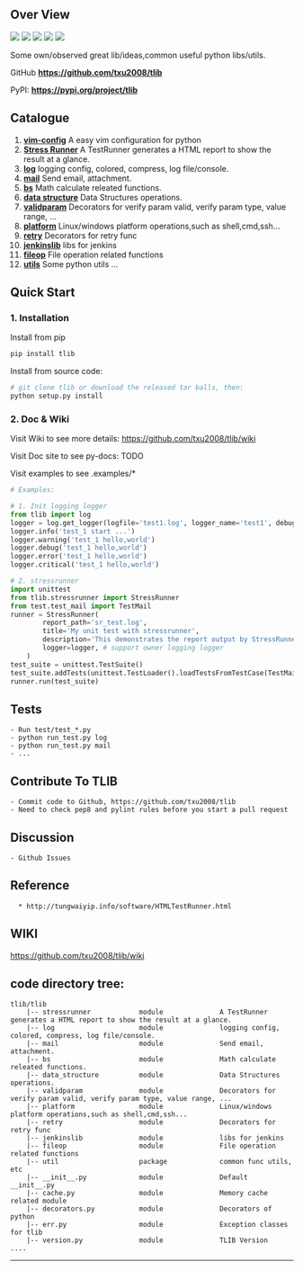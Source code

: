 ## **Over View**
[![](https://img.shields.io/badge/Project-TLIB-yellow.svg)]() 
[![](https://img.shields.io/badge/Python-2.7-green.svg)]() 
[![](https://img.shields.io/badge/Python-3.6-green.svg)]() 
[![](https://img.shields.io/badge/Email-tao.xu2008@outlook.com-red.svg)][1]
[![](https://img.shields.io/badge/Blog-https://txu2008.github.io-red.svg)][2]

Some own/observed great lib/ideas,common useful python libs/utils.

GitHub **https://github.com/txu2008/tlib**

PyPI: **https://pypi.org/project/tlib**


## Catalogue
1. [**vim-config**](https://github.com/txu2008/tlib/tree/master/tlib/vim-config) A easy vim configuration for python
2. [**Stress Runner**](https://github.com/txu2008/TLIB/tree/master/tlib/stressrunner) A TestRunner generates a HTML report to show the result at a glance.
3. [**log**](https://github.com/txu2008/TLIB/blob/master/tlib/log) logging config, colored, compress, log file/console.
4. [**mail**](https://github.com/txu2008/TLIB/blob/master/tlib/mail) Send email, attachment.
5. [**bs**](https://github.com/txu2008/TLIB/blob/master/tlib/bs) Math calculate releated functions.
6. [**data structure**](https://github.com/txu2008/TLIB/blob/master/tlib/data_structure) Data Structures operations.
7. [**validparam**](https://github.com/txu2008/tlib/tree/master/tlib/validparam) Decorators for verify param valid, verify param type, value range, ...
8. [**platform**](https://github.com/txu2008/tlib/tree/master/tlib/platform) Linux/windows platform operations,such as shell,cmd,ssh...
9. [**retry**](https://github.com/txu2008/tlib/tree/master/tlib/retry) Decorators for retry func
10. [**jenkinslib**](https://github.com/txu2008/tlib/tree/master/tlib/jenkinslib) libs for jenkins
11. [**fileop**](https://github.com/txu2008/tlib/tree/master/tlib/fileop) File operation related functions
12. [**utils**](https://github.com/txu2008/tlib/tree/master/tlib/utils) Some python utils
...

## Quick Start
### 1. Installation

Install from pip

```bash
pip install tlib
```

Install from source code:

```bash
# git clone tlib or download the released tar balls, then:
python setup.py install
```

### 2. Doc & Wiki

Visit Wiki to see more details: https://github.com/txu2008/tlib/wiki

Visit Doc site to see py-docs: TODO

Visit examples to see .examples/*

```python
# Examples:

# 1. Init logging logger
from tlib import log
logger = log.get_logger(logfile='test1.log', logger_name='test1', debug=True, reset_logger=True)
logger.info('test_1 start ...')
logger.warning('test_1 hello,world')
logger.debug('test_1 hello,world')
logger.error('test_1 hello,world')
logger.critical('test_1 hello,world')

# 2. stressrunner
import unittest
from tlib.stressrunner import StressRunner
from test.test_mail import TestMail
runner = StressRunner(
        report_path='sr_test.log',
        title='My unit test with stressrunner',
        description='This demonstrates the report output by StressRunner.',
        logger=logger, # support owner logging logger
    )
test_suite = unittest.TestSuite()
test_suite.addTests(unittest.TestLoader().loadTestsFromTestCase(TestMail))
runner.run(test_suite)

```


## Tests
    - Run test/test_*.py
    - python run_test.py log
    - python run_test.py mail
    - ...

## Contribute To TLIB
    - Commit code to Github, https://github.com/txu2008/tlib
    - Need to check pep8 and pylint rules before you start a pull request

## Discussion
    - Github Issues

## Reference
      * http://tungwaiyip.info/software/HTMLTestRunner.html

## WIKI
https://github.com/txu2008/tlib/wiki

## code directory tree:

```text
tlib/tlib
    |-- stressrunner            module              A TestRunner generates a HTML report to show the result at a glance.
    |-- log                     module              logging config, colored, compress, log file/console.    
    |-- mail                    module              Send email, attachment.
    |-- bs                      module              Math calculate releated functions.
    |-- data_structure          module              Data Structures operations.
    |-- validparam              module              Decorators for verify param valid, verify param type, value range, ...
    |-- platform                module              Linux/windows platform operations,such as shell,cmd,ssh...
    |-- retry                   module              Decorators for retry func
    |-- jenkinslib              module              libs for jenkins
    |-- fileop                  module              File operation related functions
    |-- util                    package             common func utils, etc
    |-- __init__.py             module              Default __init__.py
    |-- cache.py                module              Memory cache related module
    |-- decorators.py           module              Decorators of python
    |-- err.py                  module              Exception classes for tlib
    |-- version.py              module              TLIB Version
....
```

***
[1]: tao.xu2008@outlook.com
[2]: https://txu2008.github.io